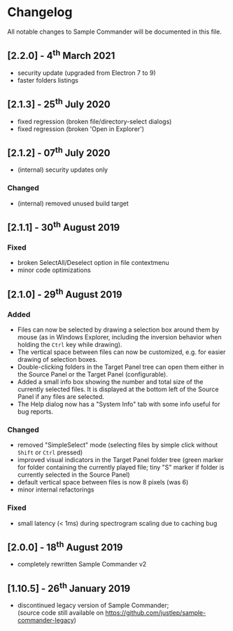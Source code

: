 # Changelog
All notable changes to Sample Commander will be documented in this file.

## [2.2.0] - 4<sup>th</sup> March 2021
* security update (upgraded from Electron 7 to 9)
* faster folders listings

## [2.1.3] - 25<sup>th</sup> July 2020
* fixed regression (broken file/directory-select dialogs)
* fixed regression (broken 'Open in Explorer')

## [2.1.2] - 07<sup>th</sup> July 2020
* (internal) security updates only

### Changed
* (internal) removed unused build target

## [2.1.1] - 30<sup>th</sup> August 2019

### Fixed
* broken SelectAll/Deselect option in file contextmenu  
* minor code optimizations 

## [2.1.0] - 29<sup>th</sup> August 2019

### Added
* Files can now be selected by drawing a selection box around them by mouse (as in Windows Explorer, including the inversion behavior when holding the `Ctrl` key while drawing).
* The vertical space between files can now be customized, e.g. for easier drawing of selection boxes. 
* Double-clicking folders in the Target Panel tree can open them either in the Source Panel or the Target Panel (configurable).
* Added a small info box showing the number and total size of the currently selected files.
  It is displayed at the bottom left of the Source Panel if any files are selected. 
* The Help dialog now has a "System Info" tab with some info useful for bug reports.

### Changed
* removed "SimpleSelect" mode (selecting files by simple click without `Shift` or `Ctrl` pressed)
* improved visual indicators in the Target Panel folder tree (green marker for folder containing the currently played file; tiny "S" marker if folder is currently selected in the Source Panel) 
* default vertical space between files is now 8 pixels (was 6)
* minor internal refactorings

### Fixed
* small latency (< 1ms) during spectrogram scaling due to caching bug  

## [2.0.0] - 18<sup>th</sup> August 2019

* completely rewritten Sample Commander v2

## [1.10.5] - 26<sup>th</sup> January 2019

* discontinued legacy version of Sample Commander;  
  (source code still available on https://github.com/justlep/sample-commander-legacy)
